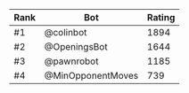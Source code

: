 Rank|Bot|Rating
---|---|---
#1|@colinbot|1894
#2|@OpeningsBot|1644
#3|@pawnrobot|1185
#4|@MinOpponentMoves|739

